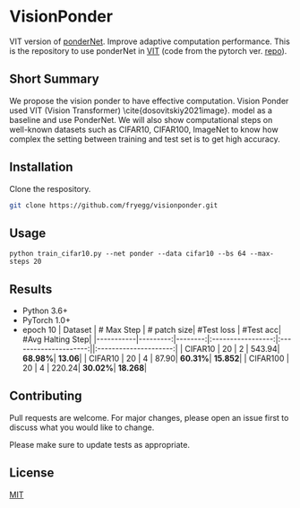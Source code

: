 # VisionPonder
VIT version of [ponderNet](https://arxiv.org/abs/2107.05407). Improve adaptive computation performance. This is the repository to use ponderNet in [VIT](https://arxiv.org/abs/2010.11929) (code from the pytorch ver. [repo](https://github.com/lucidrains/vit-pytorch)).

## Short Summary
We propose the vision ponder to have effective computation. Vision Ponder used VIT (Vision Transformer) \cite{dosovitskiy2021image}. model as a baseline and use PonderNet. We will also show computational steps on well-known datasets such as CIFAR10, CIFAR100, ImageNet to know how complex the setting between training and test set is to get high accuracy.

## Installation

Clone the respository.

```bash
git clone https://github.com/fryegg/visionponder.git
```

## Usage

```command
python train_cifar10.py --net ponder --data cifar10 --bs 64 --max-steps 20
```
## Results
- Python 3.6+
- PyTorch 1.0+
- epoch 10
| Dataset   | # Max Step | # patch size| #Test loss | #Test acc| #Avg Halting Step|
|-----------|---------:|--------:|:-----------------:|:---------------------:||:---------------------:|
| CIFAR10  |    20    | 2  | 543.94| **68.98%**| **13.06**|
| CIFAR10  |    20    | 4  | 87.90| **60.31%**| **15.852**|
| CIFAR100 |    20    | 4   | 220.24| **30.02%**| **18.268**|


## Contributing
Pull requests are welcome. For major changes, please open an issue first to discuss what you would like to change.

Please make sure to update tests as appropriate.

## License
[MIT](https://choosealicense.com/licenses/mit/)
